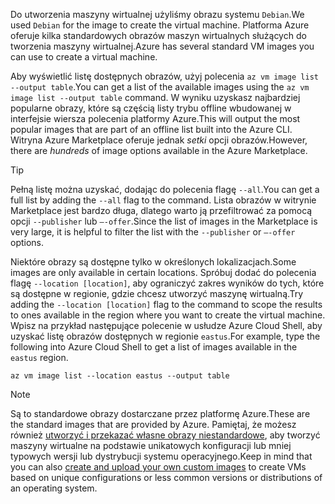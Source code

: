 <span data-ttu-id="8b621-101">Do utworzenia maszyny wirtualnej użyliśmy obrazu systemu `Debian`.</span><span class="sxs-lookup"><span data-stu-id="8b621-101">We used `Debian` for the image to create the virtual machine.</span></span> <span data-ttu-id="8b621-102">Platforma Azure oferuje kilka standardowych obrazów maszyn wirtualnych służących do tworzenia maszyny wirtualnej.</span><span class="sxs-lookup"><span data-stu-id="8b621-102">Azure has several standard VM images you can use to create a virtual machine.</span></span> 

<span data-ttu-id="8b621-103">Aby wyświetlić listę dostępnych obrazów, użyj polecenia `az vm image list --output table`.</span><span class="sxs-lookup"><span data-stu-id="8b621-103">You can get a list of the available images using the `az vm image list --output table` command.</span></span> <span data-ttu-id="8b621-104">W wyniku uzyskasz najbardziej popularne obrazy, które są częścią listy trybu offline wbudowanej w interfejsie wiersza polecenia platformy Azure.</span><span class="sxs-lookup"><span data-stu-id="8b621-104">This will output the most popular images that are part of an offline list built into the Azure CLI.</span></span> <span data-ttu-id="8b621-105">Witryna Azure Marketplace oferuje jednak _setki_ opcji obrazów.</span><span class="sxs-lookup"><span data-stu-id="8b621-105">However, there are _hundreds_ of image options available in the Azure Marketplace.</span></span> 

> [!TIP]
> <span data-ttu-id="8b621-106">Pełną listę można uzyskać, dodając do polecenia flagę `--all`.</span><span class="sxs-lookup"><span data-stu-id="8b621-106">You can get a full list by adding the `--all` flag to the command.</span></span> <span data-ttu-id="8b621-107">Lista obrazów w witrynie Marketplace jest bardzo długa, dlatego warto ją przefiltrować za pomocą opcji `--publisher` lub `–-offer`.</span><span class="sxs-lookup"><span data-stu-id="8b621-107">Since the list of images in the Marketplace is very large, it is helpful to filter the list with the `--publisher` or `–-offer` options.</span></span>

<span data-ttu-id="8b621-108">Niektóre obrazy są dostępne tylko w określonych lokalizacjach.</span><span class="sxs-lookup"><span data-stu-id="8b621-108">Some images are only available in certain locations.</span></span> <span data-ttu-id="8b621-109">Spróbuj dodać do polecenia flagę `--location [location]`, aby ograniczyć zakres wyników do tych, które są dostępne w regionie, gdzie chcesz utworzyć maszynę wirtualną.</span><span class="sxs-lookup"><span data-stu-id="8b621-109">Try adding the `--location [location]` flag to the command to scope the results to ones available in the region where you want to create the virtual machine.</span></span> <span data-ttu-id="8b621-110">Wpisz na przykład następujące polecenie w usłudze Azure Cloud Shell, aby uzyskać listę obrazów dostępnych w regionie `eastus`.</span><span class="sxs-lookup"><span data-stu-id="8b621-110">For example, type the following into Azure Cloud Shell to get a list of images available in the `eastus` region.</span></span>

```azurecli
az vm image list --location eastus --output table
```

> [!NOTE]
> <span data-ttu-id="8b621-111">Są to standardowe obrazy dostarczane przez platformę Azure.</span><span class="sxs-lookup"><span data-stu-id="8b621-111">These are the standard images that are provided by Azure.</span></span> <span data-ttu-id="8b621-112">Pamiętaj, że możesz również [utworzyć i przekazać własne obrazy niestandardowe](https://docs.microsoft.com/azure/virtual-machines/linux/tutorial-custom-images), aby tworzyć maszyny wirtualne na podstawie unikatowych konfiguracji lub mniej typowych wersji lub dystrybucji systemu operacyjnego.</span><span class="sxs-lookup"><span data-stu-id="8b621-112">Keep in mind that you can also [create and upload your own custom images](https://docs.microsoft.com/azure/virtual-machines/linux/tutorial-custom-images) to create VMs based on unique configurations or less common versions or distributions of an operating system.</span></span>